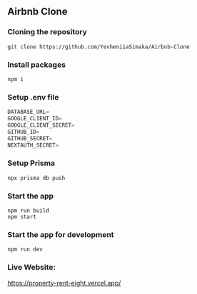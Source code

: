 ## Airbnb Clone

### Cloning the repository

```shell
git clone https://github.com/YevheniiaSimaka/Airbnb-Clone
```

### Install packages

```shell
npm i
```

### Setup .env file


```js
DATABASE_URL=
GOOGLE_CLIENT_ID=
GOOGLE_CLIENT_SECRET=
GITHUB_ID=
GITHUB_SECRET=
NEXTAUTH_SECRET=
```

### Setup Prisma

```shell
npx prisma db push

```

### Start the app

```shell
npm run build
npm start
```

### Start the app for development

```shell
npm run dev
```

### Live Website:
https://property-rent-eight.vercel.app/
